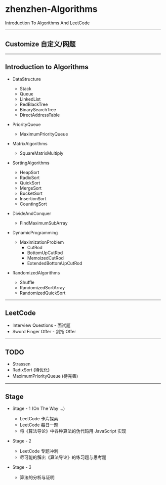 # zhenzhen-Algorithms

Introduction To Algorithms And LeetCode

---

## Customize 自定义/网题

---

## Introduction to Algorithms

- DataStructure

  - Stack
  - Queue
  - LinkedList
  - RedBlackTree
  - BinarySearchTree
  - DirectAddressTable

- PriorityQueue

  - MaximumPriorityQueue

- MatrixAlgorithms

  - SquareMatrixMultiply

- SortingAlgorithms

  - HeapSort
  - RadixSort
  - QuickSort
  - MergeSort
  - BucketSort
  - InsertionSort
  - CountingSort

- DivideAndConquer

  - FindMaximumSubArray

- DynamicProgramming

  - MaximizationProblem
    - CutRod
    - BottomUpCutRod
    - MemoizedCutRod
    - ExtendedBottomUpCutRod

- RandomizedAlgorithms

  - Shuffle
  - RandomizedSortArray
  - RandomizedQuickSort

---

## LeetCode

- Interview Questions - 面试题
- Sword Finger Offer - 剑指 Offer

---

## TODO

- Strassen
- RadixSort (待优化)
- MaximumPriorityQueue (待完善)

---

## Stage

- Stage - 1 (On The Way ...)

  - LeetCode 卡片探索
  - LeetCode 每日一题
  - 将《算法导论》中各种算法的伪代码用 JavaScript 实现

- Stage - 2

  - LeetCode 专题冲刺
  - 尽可能的解出《算法导论》的练习题与思考题

- Stage - 3

  - 算法的分析与证明
